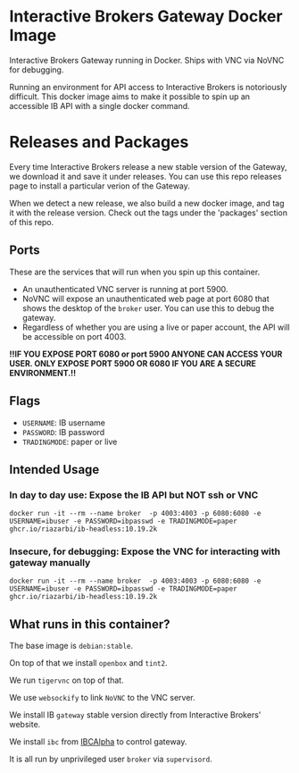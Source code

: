 # Interactive Brokers Gateway Docker Image

Interactive Brokers Gateway running in Docker. Ships with VNC via NoVNC for debugging. 

Running an environment for API access to Interactive Brokers is notoriously difficult. This docker image aims to make it possible to spin up an accessible IB API with a single docker command.

# Releases and Packages

Every time Interactive Brokers release a new stable version of the Gateway, we download it and save it under releases. You can use this repo releases page to install a particular verion of the Gateway. 

When we detect a new release, we also build a new docker image, and tag it with the release version. Check out the tags under the 'packages' section of this repo.

## Ports

These are the services that will run when you spin up this container.

- An unauthenticated VNC server is running at port 5900.
- NoVNC will expose an unauthenticated web page at port 6080 that shows the desktop of the `broker` user. You can use this to debug the gateway.
- Regardless of whether you are using a live or paper account, the API will be accessible on port 4003.

**!!IF YOU EXPOSE PORT 6080 or port 5900 ANYONE CAN ACCESS YOUR USER. ONLY EXPOSE PORT 5900 OR 6080 IF YOU ARE A SECURE ENVIRONMENT.!!**

## Flags

- `USERNAME`: IB username
- `PASSWORD`: IB password
- `TRADINGMODE`: paper or live


## Intended Usage

### In day to day use: Expose the IB API but NOT ssh or VNC

```
docker run -it --rm --name broker  -p 4003:4003 -p 6080:6080 -e USERNAME=ibuser -e PASSWORD=ibpasswd -e TRADINGMODE=paper ghcr.io/riazarbi/ib-headless:10.19.2k
```

### Insecure, for debugging: Expose the VNC  for interacting with gateway manually


```
docker run -it --rm --name broker  -p 4003:4003 -p 6080:6080 -e USERNAME=ibuser -e PASSWORD=ibpasswd -e TRADINGMODE=paper ghcr.io/riazarbi/ib-headless:10.19.2k
```

## What runs in this container?

The base image is `debian:stable`.

On top of that we install `openbox` and `tint2`. 

We run `tigervnc` on top of that.

We use `websockify` to link `NoVNC` to the VNC server.

We install IB `gateway` stable version directly from Interactive Brokers' website.

We install `ibc` from [IBCAlpha](https://github.com/IbcAlpha/IBC) to control gateway.

It is all run by unprivileged user `broker`  via `supervisord`. 
